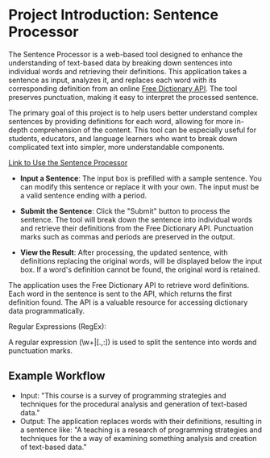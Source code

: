 # Project Introduction: Sentence Processor

The Sentence Processor is a web-based tool designed to enhance the understanding of text-based data by breaking down sentences into individual words and retrieving their definitions. This application takes a sentence as input, analyzes it, and replaces each word with its corresponding definition from an online [Free Dictionary API](https://dictionaryapi.dev/). The tool preserves punctuation, making it easy to interpret the processed sentence.

The primary goal of this project is to help users better understand complex sentences by providing definitions for each word, allowing for more in-depth comprehension of the content. This tool can be especially useful for students, educators, and language learners who want to break down complicated text into simpler, more understandable components.

[Link to Use the Sentence Processor](https://zhiyangwang.site/atoz/week1/)


- **Input a Sentence**: The input box is prefilled with a sample sentence. You can modify this sentence or replace it with your own. The input must be a valid sentence ending with a period.

- **Submit the Sentence**: Click the "Submit" button to process the sentence. The tool will break down the sentence into individual words and retrieve their definitions from the Free Dictionary API. Punctuation marks such as commas and periods are preserved in the output.

- **View the Result**: After processing, the updated sentence, with definitions replacing the original words, will be displayed below the input box. If a word's definition cannot be found, the original word is retained.


The application uses the Free Dictionary API to retrieve word definitions. Each word in the sentence is sent to the API, which returns the first definition found. The API is a valuable resource for accessing dictionary data programmatically.

Regular Expressions (RegEx):

A regular expression (\w+|[.,:]) is used to split the sentence into words and punctuation marks. 



## Example Workflow
- Input: "This course is a survey of programming strategies and techniques for the procedural analysis and generation of text-based data."
- Output: The application replaces words with their definitions, resulting in a sentence like: "A teaching is a research of programming strategies and techniques for the a way of examining something analysis and creation of text-based data."
